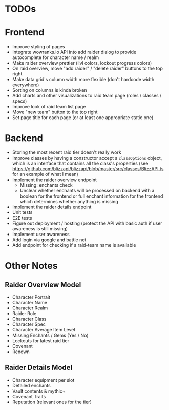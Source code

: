 # TODOs

# Frontend

- Improve styling of pages
- Integrate wowranks.io API into add raider dialog to provide autocomplete for character name / realm
- Make raider overview prettier (ilvl colors, lockout progress colors)
- On raid overview, move "add raider" / "delete raider" buttons to the top right
- Make data grid's column width more flexible (don't hardcode width everywhere)
- Sorting on columns is kinda broken
- Add charts and other visualizations to raid team page (roles / classes / specs)
- Improve look of raid team list page
- Move "new team" button to the top right
- Set page title for each page (or at least one appropriate static one)

# Backend

- Storing the most recent raid tier doesn't really work
- Improve classes by having a constructor accept a `classOptions` object, which is an interface that contains all the class's properties (see https://github.com/blizzapi/blizzapi/blob/master/src/classes/BlizzAPI.ts for an example of what I mean)
- Implement the raider overview endpoint
    - Missing: enchants check
    - Unclear whether enchants will be processed on backend with a boolean for the frontend or full enchant information for the frontend which determines whether anything is missing
- Implement the raider details endpoint
- Unit tests
- E2E tests
- Figure out deployment / hosting (protect the API with basic auth if user awareness is still missing)
- Implement user awareness
- Add login via google and battle net
- Add endpoint for checking if a raid-team name is available

# Other Notes

## Raider Overview Model

- Character Portrait
- Character Name
- Character Realm
- Raider Role
- Character Class
- Character Spec
- Character Average Item Level
- Missing Enchants / Gems (Yes / No)
- Lockouts for latest raid tier
- Covenant
- Renown

## Raider Details Model

- Character equipment per slot
- Detailed enchants
- Vault contents & mythic+
- Covenant Traits
- Reputation (relevant ones for the tier)